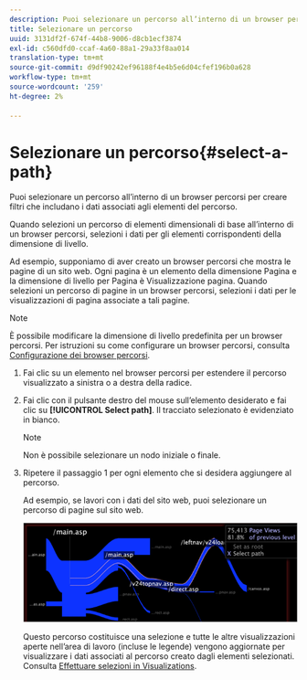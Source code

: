 ```yaml
---
description: Puoi selezionare un percorso all’interno di un browser percorsi per creare filtri che includano i dati associati agli elementi del percorso.
title: Selezionare un percorso
uuid: 3131df2f-674f-44b8-9006-d8cb1ecf3874
exl-id: c560dfd0-ccaf-4a60-88a1-29a33f8aa014
translation-type: tm+mt
source-git-commit: d9df90242ef96188f4e4b5e6d04cfef196b0a628
workflow-type: tm+mt
source-wordcount: '259'
ht-degree: 2%

---
```


# Selezionare un percorso{#select-a-path}

Puoi selezionare un percorso all’interno di un browser percorsi per creare filtri che includano i dati associati agli elementi del percorso.

Quando selezioni un percorso di elementi dimensionali di base all’interno di un browser percorsi, selezioni i dati per gli elementi corrispondenti della dimensione di livello.

Ad esempio, supponiamo di aver creato un browser percorsi che mostra le pagine di un sito web. Ogni pagina è un elemento della dimensione Pagina e la dimensione di livello per Pagina è Visualizzazione pagina. Quando selezioni un percorso di pagine in un browser percorsi, selezioni i dati per le visualizzazioni di pagina associate a tali pagine.

>[!NOTE]
>
>È possibile modificare la dimensione di livello predefinita per un browser percorsi. Per istruzioni su come configurare un browser percorsi, consulta [Configurazione dei browser percorsi](../../../../home/c-get-started/c-intf-anlys-ftrs/t-config-path-brwsr.md#task-bbb3ddaa140a414f984b697c2b8202a3).

1. Fai clic su un elemento nel browser percorsi per estendere il percorso visualizzato a sinistra o a destra della radice.
1. Fai clic con il pulsante destro del mouse sull’elemento desiderato e fai clic su **[!UICONTROL Select path]**. Il tracciato selezionato è evidenziato in bianco.

   >[!NOTE]
   >
   >Non è possibile selezionare un nodo iniziale o finale.

1. Ripetere il passaggio 1 per ogni elemento che si desidera aggiungere al percorso.

   Ad esempio, se lavori con i dati del sito web, puoi selezionare un percorso di pagine sul sito web.

   ![](assets/client-path.png)

   Questo percorso costituisce una selezione e tutte le altre visualizzazioni aperte nell’area di lavoro (incluse le legende) vengono aggiornate per visualizzare i dati associati al percorso creato dagli elementi selezionati. Consulta [Effettuare selezioni in Visualizations](../../../../home/c-get-started/c-vis/c-sel-vis/c-sel-vis.md#concept-012870ec22c7476e9afbf3b8b2515746).
